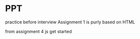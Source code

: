# PPT
practice before interview
Assignment 1 is purly based on HTML

from assignment 4 js get started
